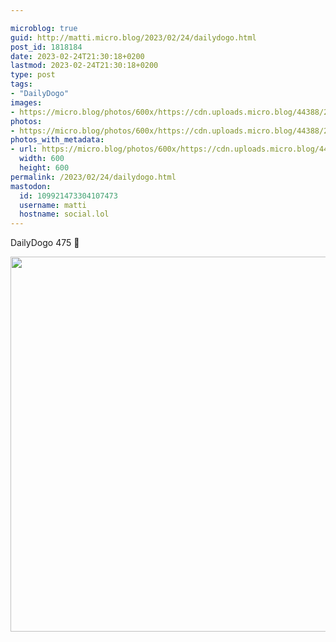 ```yaml
---

microblog: true
guid: http://matti.micro.blog/2023/02/24/dailydogo.html
post_id: 1818184
date: 2023-02-24T21:30:18+0200
lastmod: 2023-02-24T21:30:18+0200
type: post
tags:
- "DailyDogo"
images:
- https://micro.blog/photos/600x/https://cdn.uploads.micro.blog/44388/2023/abde84c203.jpg
photos:
- https://micro.blog/photos/600x/https://cdn.uploads.micro.blog/44388/2023/abde84c203.jpg
photos_with_metadata:
- url: https://micro.blog/photos/600x/https://cdn.uploads.micro.blog/44388/2023/abde84c203.jpg
  width: 600
  height: 600
permalink: /2023/02/24/dailydogo.html
mastodon:
  id: 109921473304107473
  username: matti
  hostname: social.lol
---
```

DailyDogo 475 🐶

<img src="/media/uploads/2023/abde84c203.jpg" width="600" height="600" alt="" />
